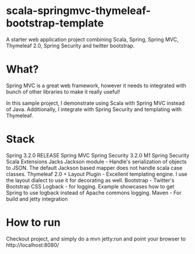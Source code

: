 scala-springmvc-thymeleaf-bootstrap-template
============================================

A starter web application project combining Scala, Spring, Spring MVC, Thymeleaf 2.0, Spring Security and twitter bootstrap.

What?
======
Spring MVC is a great web framework, however it needs to integrated with bunch of other libraries to make it really useful! 

In this sample project, I demonstrate using Scala with Spring MVC instead of Java. Additionally, I integrate with
Spring Security and templating with Thymeleaf.

Stack
======
Spring 3.2.0 RELEASE
Spring MVC
Spring Security 3.2.0 M1
Spring Security Scala Extensions
Jacks Jackson module - Handle's serialization of objects to JSON. The default Jackson based mapper does not handle scala case classes.
Thymeleaf 2.0 + Layout Plugin - Excellent templating engine. I use the layout dialect  to use it for decorating as well.
Bootstrap - Twitter's Bootstrap CSS
Logback - for logging. Example showcases how to get Spring to use logback instead of Apache commons logging.
Maven - For build and jetty integration


How to run
==========
Checkout project, and simply do a  mvn jetty:run and point your browser to http://localhost:8080/
